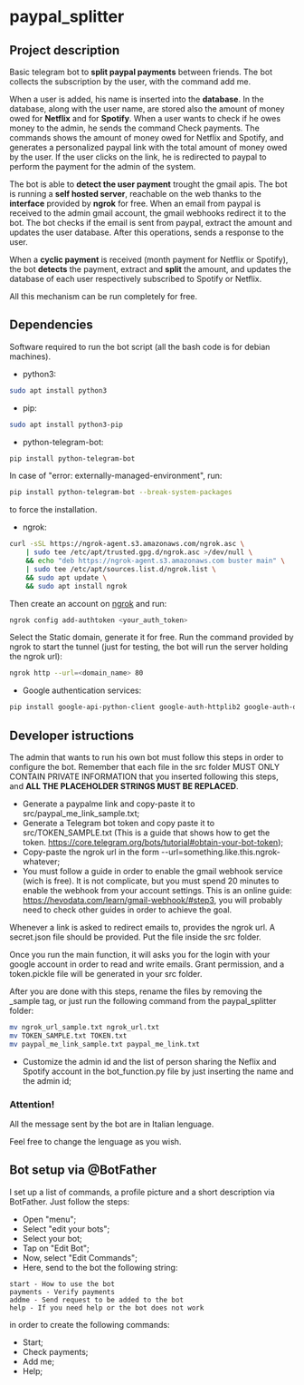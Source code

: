 # paypal_splitter

## Project description
Basic telegram bot to **split paypal payments** between friends.
The bot collects the subscription by the user, with the command add me.

When a user is added, his name is inserted into the **database**.
In the database, along with the user name, are stored also the amount of money owed for **Netflix** and for **Spotify**.
When a user wants to check if he owes money to the admin, he sends the command Check payments.
The commands shows the amount of money owed for Netflix and Spotify, and generates a personalized paypal link with the total amount of money owed by the user. If the user clicks on the link, he is redirected to paypal to perform the payment for the admin of the system.

The bot is able to **detect the user payment** trought the gmail apis. The bot is running a **self hosted server**, reachable on the web thanks to the **interface** provided by **ngrok** for free. When an email from paypal is received to the admin gmail account, the gmail webhooks redirect it to the bot. The bot checks if the email is sent from paypal, extract the amount and updates the user database. After this operations, sends a response to the user.

When a **cyclic payment** is received (month payment for Netflix or Spotify), the bot **detects** the payment, extract and **split** the amount, and updates the database of each user respectively subscribed to Spotify or Netflix.

All this mechanism can be run completely for free.

## Dependencies
Software required to run the bot script (all the bash code is for debian machines).
- python3:
```bash
sudo apt install python3
```
- pip:
```bash
sudo apt install python3-pip
```
- python-telegram-bot:
```bash
pip install python-telegram-bot
```
In case of "error: externally-managed-environment", run:
```bash
pip install python-telegram-bot --break-system-packages
```
to force the installation.
- ngrok:
```bash
curl -sSL https://ngrok-agent.s3.amazonaws.com/ngrok.asc \
	| sudo tee /etc/apt/trusted.gpg.d/ngrok.asc >/dev/null \
	&& echo "deb https://ngrok-agent.s3.amazonaws.com buster main" \
	| sudo tee /etc/apt/sources.list.d/ngrok.list \
	&& sudo apt update \
	&& sudo apt install ngrok
```
Then create an account on [ngrok](https://ngrok.com/) and run:
```bash
ngrok config add-authtoken <your_auth_token>
```
Select the Static domain, generate it for free.
Run the command provided by ngrok to start the tunnel (just for testing, the bot will run the server holding the ngrok url):
```bash
ngrok http --url=<domain_name> 80
```
- Google authentication services:
```bash
pip install google-api-python-client google-auth-httplib2 google-auth-oauthlib --break-system-package
```

## Developer istructions
The admin that wants to run his own bot must follow this steps in order to configure the bot.
Remember that each file in the src folder MUST ONLY CONTAIN PRIVATE INFORMATION that you inserted following this steps, and **ALL THE PLACEHOLDER STRINGS MUST BE REPLACED**.
- Generate a paypalme link and copy-paste it to src/paypal_me_link_sample.txt;
- Generate a Telegram bot token and copy paste it to src/TOKEN_SAMPLE.txt (This is a guide that shows how to get the token. https://core.telegram.org/bots/tutorial#obtain-your-bot-token);
- Copy-paste the ngrok url in the form --url=something.like.this.ngrok-whatever;
- You must follow a guide in order to enable the gmail webhook service (wich is free). It is not complicate, but you must spend 20 minutes to enable the webhook from your account settings. This is an online guide: https://hevodata.com/learn/gmail-webhook/#step3, you will probably need to check other guides in order to achieve the goal. 

Whenever a link is asked to redirect emails to, provides the ngrok url. A secret.json file should be provided. Put the file inside the src folder.

Once you run the main function, it will asks you for the login with your google account in order to read and write emails. Grant permission, and a token.pickle file will be generated in your src folder.

After you are done with this steps, rename the files by removing the _sample tag, or just run the following command from the paypal_splitter folder:
```bash
mv ngrok_url_sample.txt ngrok_url.txt
mv TOKEN_SAMPLE.txt TOKEN.txt
mv paypal_me_link_sample.txt paypal_me_link.txt
```

- Customize the admin id and the list of person sharing the Neflix and Spotify account in the bot_function.py file by just inserting the name and the admin id;

### Attention!
All the message sent by the bot are in Italian lenguage.

Feel free to change the lenguage as you wish.

## Bot setup via @BotFather
I set up a list of commands, a profile picture and a short description via BotFather.
Just follow the steps:
- Open "menu";
- Select "edit your bots";
- Select your bot;
- Tap on "Edit Bot";
- Now, select "Edit Commands";
- Here, send to the bot the following string:
```
start - How to use the bot
payments - Verify payments
addme - Send request to be added to the bot
help - If you need help or the bot does not work
```
in order to create the following commands:
- Start;
- Check payments;
- Add me;
- Help;
